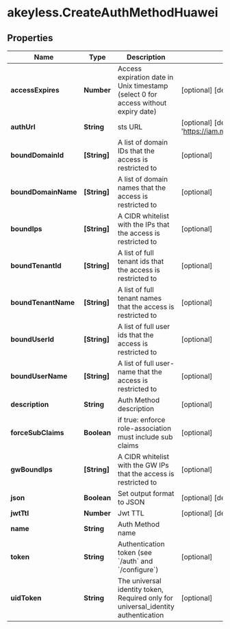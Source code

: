 # akeyless.CreateAuthMethodHuawei

## Properties

Name | Type | Description | Notes
------------ | ------------- | ------------- | -------------
**accessExpires** | **Number** | Access expiration date in Unix timestamp (select 0 for access without expiry date) | [optional] [default to 0]
**authUrl** | **String** | sts URL | [optional] [default to &#39;https://iam.myhwclouds.com:443/v3&#39;]
**boundDomainId** | **[String]** | A list of domain IDs that the access is restricted to | [optional] 
**boundDomainName** | **[String]** | A list of domain names that the access is restricted to | [optional] 
**boundIps** | **[String]** | A CIDR whitelist with the IPs that the access is restricted to | [optional] 
**boundTenantId** | **[String]** | A list of full tenant ids that the access is restricted to | [optional] 
**boundTenantName** | **[String]** | A list of full tenant names that the access is restricted to | [optional] 
**boundUserId** | **[String]** | A list of full user ids that the access is restricted to | [optional] 
**boundUserName** | **[String]** | A list of full user-name that the access is restricted to | [optional] 
**description** | **String** | Auth Method description | [optional] 
**forceSubClaims** | **Boolean** | if true: enforce role-association must include sub claims | [optional] 
**gwBoundIps** | **[String]** | A CIDR whitelist with the GW IPs that the access is restricted to | [optional] 
**json** | **Boolean** | Set output format to JSON | [optional] [default to false]
**jwtTtl** | **Number** | Jwt TTL | [optional] [default to 0]
**name** | **String** | Auth Method name | 
**token** | **String** | Authentication token (see &#x60;/auth&#x60; and &#x60;/configure&#x60;) | [optional] 
**uidToken** | **String** | The universal identity token, Required only for universal_identity authentication | [optional] 


